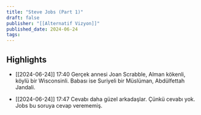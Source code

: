 ```yaml
---
title: "Steve Jobs (Part 1)"
draft: false
publisher: "[[Alternatif Vizyon]]"
published_date: 2024-06-24
tags:
---
```



## Highlights
* [[2024-06-24]] 17:40  Gerçek annesi Joan Scrabble, Alman kökenli, köylü bir Wisconsinli. Babası ise Suriyeli bir Müslüman, Abdülfettah Jandali.

* [[2024-06-24]] 17:47  Cevabı daha güzel arkadaşlar. Çünkü cevabı yok. Jobs bu soruya cevap verememiş.

